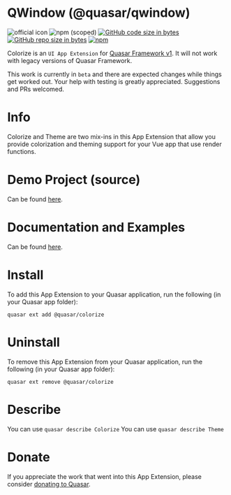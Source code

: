 QWindow (@quasar/qwindow)
===

![official icon](https://img.shields.io/badge/Quasar%201.0-Official%20UI%20App%20Extension-blue.svg)
![npm (scoped)](https://img.shields.io/npm/v/@quasar/quasar-app-extension-colorize.svg?style=plastic)
[![GitHub code size in bytes](https://img.shields.io/github/languages/code-size/hawkeye64/app-extension-colorize.svg)]()
[![GitHub repo size in bytes](https://img.shields.io/github/repo-size/hawkeye64/app-extension-colorize.svg)]()
[![npm](https://img.shields.io/npm/dt/@quasar/quasar-app-extension-colorize.svg)](https://www.npmjs.com/package/@quasar/quasar-app-extension-hawkeye64)

Colorize is an `UI App Extension` for [Quasar Framework v1](https://v1.quasar-framework.org/). It will not work with legacy versions of Quasar Framework.

This work is currently in `beta` and there are expected changes while things get worked out. Your help with testing is greatly appreciated. Suggestions and PRs welcomed.

# Info
Colorize and Theme are two mix-ins in this App Extension that allow you provide colorization and theming support for your Vue app that use render functions.

# Demo Project (source)
Can be found [here](https://github.com/hawkeye64/app-extension-colorize/tree/master/demo).

# Documentation and Examples
Can be found [here](https://hawkeye64.github.io/app-extension-colorize).

# Install
To add this App Extension to your Quasar application, run the following (in your Quasar app folder):
```
quasar ext add @quasar/colorize
```

# Uninstall
To remove this App Extension from your Quasar application, run the following (in your Quasar app folder):
```
quasar ext remove @quasar/colorize
```

# Describe
You can use `quasar describe Colorize`
You can use `quasar describe Theme`

# Donate
If you appreciate the work that went into this App Extension, please consider [donating to Quasar](https://donate.quasar.dev).
